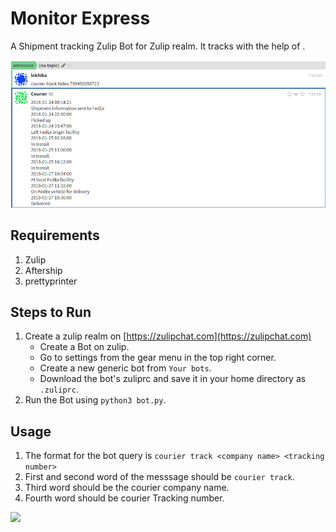 # Monitor Express

A Shipment tracking Zulip Bot for Zulip realm.
It tracks with the help of <shipment order number>.

![](./bot.png)

## Requirements

1. Zulip
2. Aftership
3. prettyprinter

## Steps to Run

1. Create a zulip realm on [https://zulipchat.com](https://zulipchat.com)
    - Create a Bot on zulip.
    - Go to settings from the gear menu in the top right corner.
    - Create a new generic bot from `Your bots`.
    - Download the bot's zuliprc and save it in your home directory as `.zuliprc`.
2. Run the Bot using `python3 bot.py`.

## Usage

1. The format for the bot query is `courier track <company name> <tracking number>`
2. First and second word of the messsage should be `courier track`.
3. Third word should be the courier company name.
4. Fourth word should be courier Tracking number.

![](https://img.shields.io/badge/Language-Python3-brightgreen.svg)
